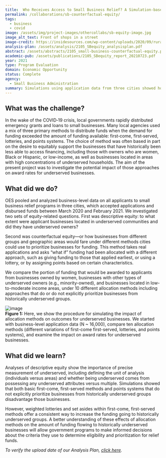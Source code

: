 ```yaml
---
title:  Who Receives Access to Small Business Relief? A Simulation-based Approach
permalink: /collaborations/sb-counterfactual-equity/
tags: 
  - business
  - covid
image: /assets/img/project-images/othercollabs/sb-equity-image.jpg
image_alt_text: Front of shops in a street
image-credit: https://insidesources.com/wp-content/uploads/2020/09/rural-business-300x300.jpg
analysis-plan: /assets/analysis/2105_SBequity_analysisplan.pdf
abstract: /assets/abstracts/2105_small-business-counterfactual-equity.pdf
academic-pub: /assets/publications/2105_SBequity_report_20210723.pdf
year: 2021
type: Program Evaluation
domain: Economic Opportunity
status: Complete
agency: 
  - Small Business Administration
summary: Simulations using application data from three cities showed how outcomes for historically underserved businesses depend on the allocation method.
---
```


## What was the challenge? 
In the wake of the COVID‐19 crisis, local governments rapidly distributed emergency grants and loans to small businesses. Many local agencies used a mix of three primary methods to distribute funds when the demand for funding exceeded the amount of funding available: first‐come, first‐served, lotteries, and points systems. The choice of method was often based in part on the desire to equitably support the businesses that have historically been less able to access financing, including those with owners who are women, Black or Hispanic, or low-income, as well as businesses located in areas with high concentrations of underserved households. The aim of the present project was to investigate the potential impact of those approaches on award rates for underserved businesses. 

## What did we do? 
OES pooled and analyzed business-level data on all applicants to small business relief programs in three cities, which accepted applications and disbursed funds between March 2020 and February 2021. We investigated two sets of equity-related questions. First was descriptive equity: to what extent were applicant businesses located in underserved communities and did they have underserved owners?  

Second was counterfactual equity—or how businesses from different groups and geographic areas would fare under different methods cities could use to prioritize businesses for funding.  This method takes real applications and asks “what if” funding had been allocated with a different approach, such as giving funding to those that applied earliest, or using a lottery, or by assigning points based on certain characteristics. 

We compare the portion of funding that would be awarded to applicants from businesses owned by women, businesses with other types of underserved owners (e.g., minority-owned), and businesses located in low-to-moderate income areas, under 10 different allocation methods including approaches that do or do not explicitly prioritize businesses from historically underserved groups. 

![image](https://oes.gsa.gov/assets/img/project-images/2105-procedure.jpg)<br>
**Figure 1:** Here, we show the procedure for simulating the impact of allocation methods on outcomes for underserved businesses. We started with business-level application data (N ~ 16,000), compare ten allocation methods (different variations of first-come first-served, lotteries, and points systems), and examine the impact on award rates for underserved businesses.

## What did we learn? 
Analyses of descriptive equity show the importance of precise measurement of underserved, including defining the unit of analysis (individuals versus areas) and whether being underserved comes from possessing any underserved attributes versus multiple. Simulations showed that both basic first-come, first-served methods and points systems that do not explicitly prioritize businesses from historically underserved groups disadvantage those businesses. 

However, weighted lotteries and set asides within first-come, first-served methods offer a consistent way to increase the funding going to historically underserved groups. A better understanding of these effects of allocation methods on the amount of funding flowing to historically underserved businesses will allow government programs to make informed decisions about the criteria they use to determine eligibility and prioritization for relief funds.

<i>To verify the upload date of our Analysis Plan, <a href="https://github.com/gsa-oes/office-of-evaluation-sciences/commits/master/assets/analysis/2105_SBequity_analysisplan.pdf">click here</a>.</i>
